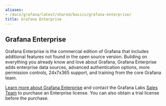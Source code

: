 ```yaml
---
aliases:
- /docs/grafana/latest/shared/basics/grafana-enterprise/
title: Grafana Enterprise
---
```


## Grafana Enterprise

Grafana Enterprise is the commercial edition of Grafana that includes additional features not found in the open source version. Building on everything you already know and love about Grafana, Grafana Enterprise adds enterprise data sources, advanced authentication options, more permission controls, 24x7x365 support, and training from the core Grafana team.

[Learn more about Grafana Enterprise](https://grafana.com/enterprise) and contact the Grafana Labs [Sales Team](https://grafana.com/contact?about=support&topic=Grafana%20Enterprise) to purchase an Enterprise license. You can also obtain a trial license before the purchase.

